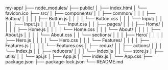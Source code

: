 my-app/
├── node_modules/
├── public/
│   ├── index.html
│   └── favicon.ico
├── src/
│   ├── components/
│   │   ├── common/
│   │   │   ├── Button/
│   │   │   │   ├── Button.js
│   │   │   │   └── Button.css
│   │   │   └── Input/
│   │   │   │   ├── Input.js
│   │   │   │   └── Input.css
│   │   ├── pages/
│   │   │   ├── Home/
│   │   │   │   ├── Home.js
│   │   │   │   └── Home.css
│   │   │   └── About/
│   │   │   │   ├── About.js
│   │   │   │   └── About.css
│   │   └── sections/
│   │   │   ├── Hero/
│   │   │   │   ├── Hero.js
│   │   │   │   └── Hero.css
│   │   │   └── Features/
│   │   │   │   ├── Features.js
│   │   │   │   └── Features.css
│   ├── redux/
│   │   ├── actions/
│   │   │   └── index.js
│   │   ├── reducers/
│   │   │   └── index.js
│   │   └── store.js
│   ├── utils/
│   │   └── api.js
│   ├── App.js
│   ├── index.js
│   └── App.css
├── package.json
├── package-lock.json
└── README.md


